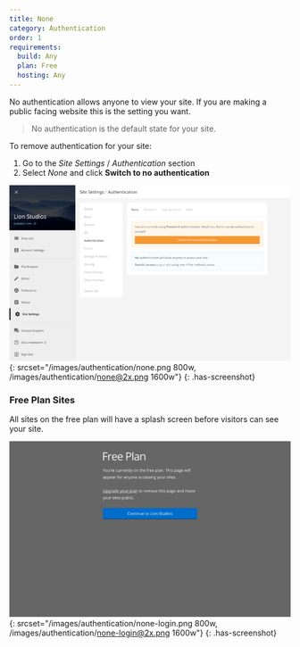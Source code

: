 ```yaml
---
title: None
category: Authentication
order: 1
requirements:
  build: Any
  plan: Free
  hosting: Any
---
```


No authentication allows anyone to view your site. If you are making a public facing website this is the setting you want.

> No authentication is the default state for your site.

To remove authentication for your site:

1. Go to the *Site Settings* / *Authentication* section
2. Select *None* and click **Switch to no authentication**

![No authentication](/images/authentication/none.png){: srcset="/images/authentication/none.png 800w, /images/authentication/none@2x.png 1600w"}
{: .has-screenshot}


### Free Plan Sites

All sites on the free plan will have a splash screen before visitors can see your site.

![Splash screen](/images/authentication/none-login.png){: srcset="/images/authentication/none-login.png 800w, /images/authentication/none-login@2x.png 1600w"}
{: .has-screenshot}
